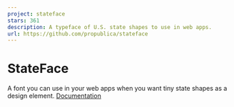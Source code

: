 ```yaml
---
project: stateface
stars: 361
description: A typeface of U.S. state shapes to use in web apps.
url: https://github.com/propublica/stateface
---
```


# StateFace

A font you can use in your web apps when you want tiny state shapes as a design element. [Documentation](http://propublica.github.io/stateface/)

